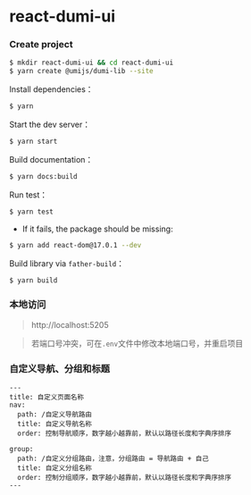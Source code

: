 # react-dumi-ui

### Create project

```bash
$ mkdir react-dumi-ui && cd react-dumi-ui
$ yarn create @umijs/dumi-lib --site
```

Install dependencies：

```bash
$ yarn
```

Start the dev server：

```bash
$ yarn start
```

Build documentation：

```bash
$ yarn docs:build
```

Run test：

```bash
$ yarn test
```

- If it fails, the package should be missing:

```bash
$ yarn add react-dom@17.0.1 --dev
```

Build library via `father-build`：

```bash
$ yarn build
```

### 本地访问

> http://localhost:5205

> 若端口号冲突，可在`.env`文件中修改本地端口号，并重启项目

### 自定义导航、分组和标题

```
---
title: 自定义页面名称
nav:
  path: /自定义导航路由
  title: 自定义导航名称
  order: 控制导航顺序，数字越小越靠前，默认以路径长度和字典序排序

group:
  path: /自定义分组路由，注意，分组路由 = 导航路由 + 自己
  title: 自定义分组名称
  order: 控制分组顺序，数字越小越靠前，默认以路径长度和字典序排序
---
```

